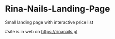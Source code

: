 # Rina-Nails-Landing-Page
Small landing page with interactive price list

#site is in web on https://rinanails.pl
